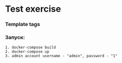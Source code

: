 # Test exercise

### Template tags

### Запуск:
    1. docker-compose build
    2. docker-compose up
    3. admin account username - "admin", password - "1"
